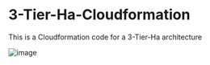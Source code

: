 # 3-Tier-Ha-Cloudformation
This is a Cloudformation code for a 3-Tier-Ha architecture

![image](https://github.com/user-attachments/assets/d0c841b9-685b-4e27-bc6f-1d0ba92c3560)
